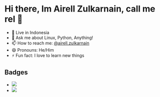 # Hi there,  Im Airell Zulkarnain, call me rel 👋
- 📍 Live in Indonesia
- 💬 Ask me about Linux, Python, Anything!
- 📫 How to reach me: <a href="https://instagram.com/airell_zulkarnain">@airell.zulkarnain</a>
- 😄 Pronouns: He/Him
- ⚡ Fun fact: I love to learn new things
## Badges
- <img src="https://www.codewars.com/users/airellzulkarnain/badges/small">
- <img src="https://github-profile-trophy.vercel.app/?username=airellzulkarnain&theme=dracula">
